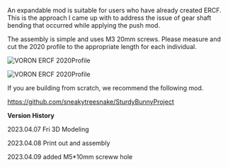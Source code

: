 
An expandable mod is suitable for users who have already created ERCF.
This is the approach I came up with to address the issue of gear shaft bending that occurred while applying the push mod.


The assembly is simple and uses M3 20mm screws. Please measure and cut the 2020 profile to the appropriate length for each individual.



![VORON ERCF 2020Profile](https://github.com/pure100kim/VORON_ERCF_2020_Profile_Support_Mod/blob/main/Photos/VORON_ERCF_2020PROFILE_SUPPORT_MODELING.png)



![VORON ERCF 2020Profile](https://github.com/pure100kim/VORON_ERCF_2020_Profile_Support_Mod/blob/main/Photos/VORON_ERCF_2020_PROFILE_Assembly.jpg)



If you are building from scratch, we recommend the following mod.

https://github.com/sneakytreesnake/SturdyBunnyProject



**Version History**

2023.04.07 Fri 3D Modeling

2023.04.08 Print out and assembly

2023.04.09 added M5*10mm screww hole


